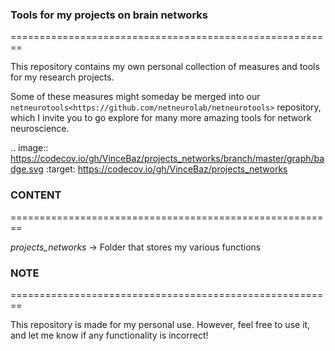 ### Tools for my projects on brain networks
========================================================

This repository contains my own personal collection of measures and tools
for my research projects.

Some of these measures might someday be merged into our
`netneurotools<https://github.com/netneurolab/netneurotools>`
repository, which I invite you to go explore for many more amazing
tools for network neuroscience.

.. image:: https://codecov.io/gh/VinceBaz/projects_networks/branch/master/graph/badge.svg
   :target: https://codecov.io/gh/VinceBaz/projects_networks

### CONTENT

========================================================

_projects_networks_           -> Folder that stores my various functions

### NOTE
========================================================

This repository is made for my personal use. However, feel free to use it,
and let me know if any functionality is incorrect!
